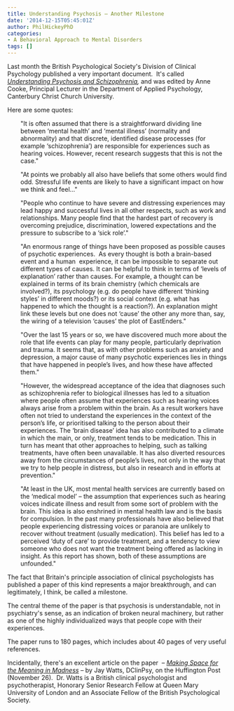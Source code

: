 ```yaml
---
title: Understanding Psychosis – Another Milestone
date: '2014-12-15T05:45:01Z'
author: PhilHickeyPhD
categories:
- A Behavioral Approach to Mental Disorders
tags: []
---
```


Last month the British Psychological Society's Division of Clinical Psychology published a very important document.  It's called <em><a href="https://www.bps.org.uk/system/files/user-files/Division%20of%20Clinical%20Psychology/public/understanding_psychosis_-_final_19th_nov_2014.pdf">Understanding Psychosis and Schizophrenia</a>,</em> and was edited by Anne Cooke, Principal Lecturer in the Department of Applied Psychology, Canterbury Christ Church University.

Here are some quotes:
<p style="padding-left: 30px;">"It is often assumed that there is a straightforward dividing line between ‘mental health’ and ‘mental illness’ (normality and abnormality) and that discrete, identified disease processes (for example ‘schizophrenia’) are responsible for experiences such as hearing voices. However, recent research suggests that this is not the case."</p>
<p style="padding-left: 30px;">"At points we probably all also have beliefs that some others would find odd. Stressful life events are likely to have a significant impact on how we think and feel…"</p>
<p style="padding-left: 30px;">"People who continue to have severe and distressing experiences may lead happy and successful lives in all other respects, such as work and relationships. Many people find that the hardest part of recovery is overcoming prejudice, discrimination, lowered expectations and the pressure to subscribe to a ‘sick role’."</p>
<p style="padding-left: 30px;">"An enormous range of things have been proposed as possible causes of psychotic experiences.  As every thought is both a brain-based event and a human  experience, it can be impossible to separate out different types of causes. It can be helpful to think in terms of ‘levels of explanation’ rather than causes. For example, a thought can be explained in terms of its brain chemistry (which chemicals are involved?), its psychology (e.g. do people have different ‘thinking styles’ in different moods?) or its social context (e.g. what has happened to which the thought is a reaction?). An explanation might link these levels but one does not ‘cause’ the other any more than, say, the wiring of a television ‘causes’ the plot of EastEnders."</p>
<p style="padding-left: 30px;">"Over the last 15 years or so, we have discovered much more about the role that life events can play for many people, particularly deprivation and trauma. It seems that, as with other problems such as anxiety and depression, a major cause of many psychotic experiences lies in things that have happened in people’s lives, and how these have affected them."</p>
<p style="padding-left: 30px;">"However, the widespread acceptance of the idea that diagnoses such as schizophrenia refer to biological illnesses has led to a situation where people often assume that experiences such as hearing voices always arise from a problem within the brain. As a result workers have often not tried to understand the experiences in the context of the person’s life, or prioritised talking to the person about their experiences. The ‘brain disease’ idea has also contributed to a climate in which the main, or only, treatment tends to be medication. This in turn has meant that other approaches to helping, such as talking treatments, have often been unavailable. It has also diverted resources away from the circumstances of people’s lives, not only in the way that we try to help people in distress, but also in research and in efforts at prevention."</p>
<p style="padding-left: 30px;">"At least in the UK, most mental health services are currently based on the ‘medical model’ – the assumption that experiences such as hearing voices indicate illness and result from some sort of problem with the brain. This idea is also enshrined in mental health law and is the basis for compulsion. In the past many professionals have also believed that people experiencing distressing voices or paranoia are unlikely to recover without treatment (usually medication). This belief has led to a perceived ‘duty of care’ to provide treatment, and a tendency to view someone who does not want the treatment being offered as lacking in insight. As this report has shown, both of these assumptions are unfounded."</p>
The fact that Britain's principle association of clinical psychologists has published a paper of this kind represents a major breakthrough, and can legitimately, I think, be called a milestone.

The central theme of the paper is that psychosis is understandable, not in psychiatry's sense, as an indication of broken neural machinery, but rather as one of the highly individualized ways that people cope with their experiences.

The paper runs to 180 pages, which includes about 40 pages of very useful references.

Incidentally, there's an excellent article on the paper  – <em><a href="http://www.huffingtonpost.co.uk/dr-jay-watts/understanding-psychosis-and-schizophrenia-_b_6221996.html">Making Space for the Meaning in Madness</a></em> – by Jay Watts, DClinPsy, on the Huffington Post (November 26).  Dr. Watts is a British clinical psychologist and psychotherapist, Honorary Senior Research Fellow at Queen Mary University of London and an Associate Fellow of the British Psychological Society.